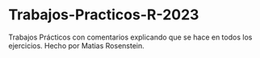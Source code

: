 # Trabajos-Practicos-R-2023
Trabajos Prácticos con comentarios explicando que se hace en todos los ejercicios. Hecho por Matias Rosenstein.
